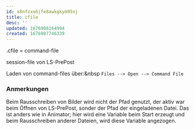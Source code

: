 ```yaml
---
id: x8nfzxo6jfe8awkgkym95nj
title: cfile
desc: ''
updated: 1676908164994
created: 1676907746339
---
```

.cfile = command-file

session-file von LS-PrePost

Laden von command-files über:&nbsp
```Files --> Open --> Command File```

### Anmerkungen
Beim Rausschreiben von Bilder wird nicht der Pfad genutzt, der aktiv war beim Öffnen von LS-PrePost, sonder der Pfad der eingeladenen Datei.
Das ist anders wie in Animator; hier wird eine Variable beim Start erzeugt und beim Rausschreiben anderer Dateien, wird diese Variable angezogen.
